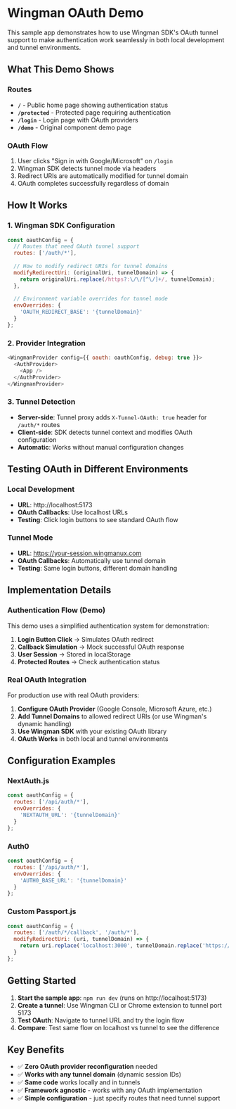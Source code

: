 # Wingman OAuth Demo

This sample app demonstrates how to use Wingman SDK's OAuth tunnel support to make authentication work seamlessly in both local development and tunnel environments.

## What This Demo Shows

### Routes
- **`/`** - Public home page showing authentication status
- **`/protected`** - Protected page requiring authentication
- **`/login`** - Login page with OAuth providers
- **`/demo`** - Original component demo page

### OAuth Flow
1. User clicks "Sign in with Google/Microsoft" on `/login`
2. Wingman SDK detects tunnel mode via headers
3. Redirect URIs are automatically modified for tunnel domain
4. OAuth completes successfully regardless of domain

## How It Works

### 1. Wingman SDK Configuration
```javascript
const oauthConfig = {
  // Routes that need OAuth tunnel support
  routes: ['/auth/*'],
  
  // How to modify redirect URIs for tunnel domains
  modifyRedirectUri: (originalUri, tunnelDomain) => {
    return originalUri.replace(/https?:\/\/[^\/]+/, tunnelDomain);
  },
  
  // Environment variable overrides for tunnel mode
  envOverrides: {
    'OAUTH_REDIRECT_BASE': '{tunnelDomain}'
  }
};
```

### 2. Provider Integration
```javascript
<WingmanProvider config={{ oauth: oauthConfig, debug: true }}>
  <AuthProvider>
    <App />
  </AuthProvider>
</WingmanProvider>
```

### 3. Tunnel Detection
- **Server-side**: Tunnel proxy adds `X-Tunnel-OAuth: true` header for `/auth/*` routes
- **Client-side**: SDK detects tunnel context and modifies OAuth configuration
- **Automatic**: Works without manual configuration changes

## Testing OAuth in Different Environments

### Local Development
- **URL**: http://localhost:5173
- **OAuth Callbacks**: Use localhost URLs
- **Testing**: Click login buttons to see standard OAuth flow

### Tunnel Mode  
- **URL**: https://your-session.wingmanux.com
- **OAuth Callbacks**: Automatically use tunnel domain
- **Testing**: Same login buttons, different domain handling

## Implementation Details

### Authentication Flow (Demo)
This demo uses a simplified authentication system for demonstration:

1. **Login Button Click** → Simulates OAuth redirect
2. **Callback Simulation** → Mock successful OAuth response
3. **User Session** → Stored in localStorage
4. **Protected Routes** → Check authentication status

### Real OAuth Integration
For production use with real OAuth providers:

1. **Configure OAuth Provider** (Google Console, Microsoft Azure, etc.)
2. **Add Tunnel Domains** to allowed redirect URIs (or use Wingman's dynamic handling)
3. **Use Wingman SDK** with your existing OAuth library
4. **OAuth Works** in both local and tunnel environments

## Configuration Examples

### NextAuth.js
```javascript
const oauthConfig = {
  routes: ['/api/auth/*'],
  envOverrides: {
    'NEXTAUTH_URL': '{tunnelDomain}'
  }
};
```

### Auth0
```javascript
const oauthConfig = {
  routes: ['/api/auth/*'],
  envOverrides: {
    'AUTH0_BASE_URL': '{tunnelDomain}'
  }
};
```

### Custom Passport.js
```javascript
const oauthConfig = {
  routes: ['/auth/*/callback', '/auth/*'],
  modifyRedirectUri: (uri, tunnelDomain) => {
    return uri.replace('localhost:3000', tunnelDomain.replace('https://', ''));
  }
};
```

## Getting Started

1. **Start the sample app**: `npm run dev` (runs on http://localhost:5173)
2. **Create a tunnel**: Use Wingman CLI or Chrome extension to tunnel port 5173
3. **Test OAuth**: Navigate to tunnel URL and try the login flow
4. **Compare**: Test same flow on localhost vs tunnel to see the difference

## Key Benefits

- ✅ **Zero OAuth provider reconfiguration** needed
- ✅ **Works with any tunnel domain** (dynamic session IDs)  
- ✅ **Same code** works locally and in tunnels
- ✅ **Framework agnostic** - works with any OAuth implementation
- ✅ **Simple configuration** - just specify routes that need tunnel support